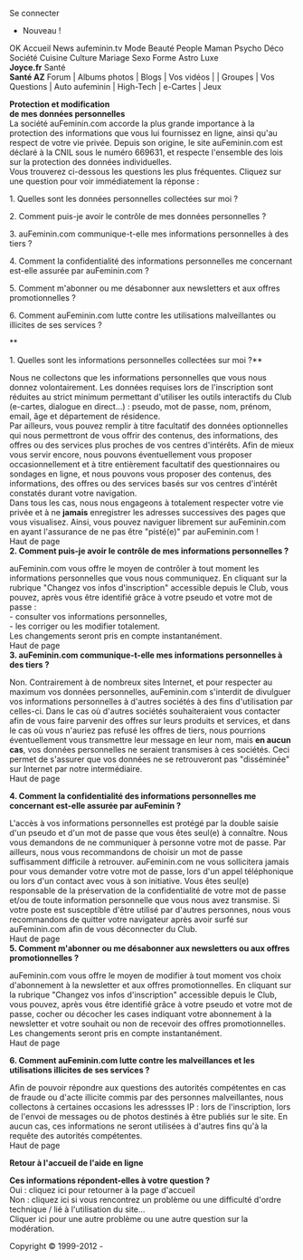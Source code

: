 Se connecter

*   Nouveau !

OK Accueil News aufeminin.tv Mode Beauté People Maman Psycho Déco Société Cuisine Culture Mariage Sexo Forme Astro Luxe  
**Joyce.fr** Santé  
**Santé AZ** Forum | Albums photos | Blogs | Vos vidéos | | Groupes | Vos Questions | Auto aufeminin | High-Tech | e-Cartes | Jeux  
  
**Protection et modification  
de mes données personnelles**  
La société auFeminin.com accorde la plus grande importance à la protection des informations que vous lui fournissez en ligne, ainsi qu'au respect de votre vie privée. Depuis son origine, le site auFeminin.com est déclaré à la CNIL sous le numéro 669631, et respecte l'ensemble des lois sur la protection des données individuelles.  
Vous trouverez ci-dessous les questions les plus fréquentes. Cliquez sur une question pour voir immédiatement la réponse :  
  
1\. Quelles sont les données personnelles collectées sur moi ?  
  
2\. Comment puis-je avoir le contrôle de mes données personnelles ?  
  
3\. auFeminin.com communique-t-elle mes informations personnelles à des tiers ?  
  
4\. Comment la confidentialité des informations personnelles me concernant est-elle assurée par auFeminin.com ?  
  
5\. Comment m'abonner ou me désabonner aux newsletters et aux offres promotionnelles ?  
  
6\. Comment auFeminin.com lutte contre les utilisations malveillantes ou illicites de ses services ?  
  
  
**  
  
1\. Quelles sont les informations personnelles collectées sur moi ?**  
  
Nous ne collectons que les informations personnelles que vous nous donnez volontairement. Les données requises lors de l'inscription sont réduites au strict minimum permettant d'utiliser les outils interactifs du Club (e-cartes, dialogue en direct...) : pseudo, mot de passe, nom, prénom, email, âge et département de résidence.  
Par ailleurs, vous pouvez remplir à titre facultatif des données optionnelles qui nous permettront de vous offrir des contenus, des informations, des offres ou des services plus proches de vos centres d'intérêts. Afin de mieux vous servir encore, nous pouvons éventuellement vous proposer occasionnellement et à titre entièrement facultatif des questionnaires ou sondages en ligne, et nous pouvons vous proposer des contenus, des informations, des offres ou des services basés sur vos centres d'intérêt constatés durant votre navigation.  
Dans tous les cas, nous nous engageons à totalement respecter votre vie privée et à ne **jamais** enregistrer les adresses successives des pages que vous visualisez. Ainsi, vous pouvez naviguer librement sur auFeminin.com en ayant l'assurance de ne pas être "pisté(e)" par auFeminin.com !  
Haut de page  
**2\. Comment puis-je avoir le contrôle de mes informations personnelles ?**  
  
auFeminin.com vous offre le moyen de contrôler à tout moment les informations personnelles que vous nous communiquez. En cliquant sur la rubrique "Changez vos infos d'inscription" accessible depuis le Club, vous pouvez, après vous être identifié grâce à votre pseudo et votre mot de passe :  
\- consulter vos informations personnelles,  
\- les corriger ou les modifier totalement.  
Les changements seront pris en compte instantanément.  
Haut de page  
**3\. auFeminin.com communique-t-elle mes informations personnelles à des tiers ?**  
  
Non. Contrairement à de nombreux sites Internet, et pour respecter au maximum vos données personnelles, auFeminin.com s'interdit de divulguer vos informations personnelles à d'autres sociétés à des fins d'utilisation par celles-ci. Dans le cas où d'autres sociétés souhaiteraient vous contacter afin de vous faire parvenir des offres sur leurs produits et services, et dans le cas où vous n'auriez pas refusé les offres de tiers, nous pourrions éventuellement vous transmettre leur message en leur nom, mais **en aucun cas**, vos données personnelles ne seraient transmises à ces sociétés. Ceci permet de s'assurer que vos données ne se retrouveront pas "disséminée" sur Internet par notre intermédiaire.  
Haut de page  
  
**4\. Comment la confidentialité des informations personnelles me concernant est-elle assurée par auFeminin ?**  
  
L'accès à vos informations personnelles est protégé par la double saisie d'un pseudo et d'un mot de passe que vous êtes seul(e) à connaître. Nous vous demandons de ne communiquer à personne votre mot de passe. Par ailleurs, nous vous recommandons de choisir un mot de passe suffisamment difficile à retrouver. auFeminin.com ne vous sollicitera jamais pour vous demander votre votre mot de passe, lors d'un appel téléphonique ou lors d'un contact avec vous à son initiative. Vous êtes seul(e) responsable de la préservation de la confidentialité de votre mot de passe et/ou de toute information personnelle que vous nous avez transmise. Si votre poste est susceptible d'être utilisé par d'autres personnes, nous vous recommandons de quitter votre navigateur après avoir surfé sur auFeminin.com afin de vous déconnecter du Club.  
Haut de page  
**5\. Comment m'abonner ou me désabonner aux newsletters ou aux offres promotionnelles ?**  
  
auFeminin.com vous offre le moyen de modifier à tout moment vos choix d'abonnement à la newsletter et aux offres promotionnelles. En cliquant sur la rubrique "Changez vos infos d'inscription" accessible depuis le Club, vous pouvez, après vous être identifié grâce à votre pseudo et votre mot de passe, cocher ou décocher les cases indiquant votre abonnement à la newsletter et votre souhait ou non de recevoir des offres promotionnelles.  
Les changements seront pris en compte instantanément.  
Haut de page  
  
**6\. Comment auFeminin.com lutte contre les malveillances et les utilisations illicites de ses services ?**  
  
Afin de pouvoir répondre aux questions des autorités compétentes en cas de fraude ou d'acte illicite commis par des personnes malveillantes, nous collectons à certaines occasions les adressses IP : lors de l'inscription, lors de l'envoi de messages ou de photos destinés à être publiés sur le site. En aucun cas, ces informations ne seront utilisées à d'autres fins qu'à la requête des autorités compétentes.  
Haut de page  

  
  
**Retour à l'accueil de l'aide en ligne**  
  
**Ces informations répondent-elles à votre question ?**  
Oui : cliquez ici pour retourner à la page d'accueil  
Non : cliquez ici si vous rencontrez un problème ou une difficulté d'ordre technique / lié à l'utilisation du site...  
Cliquer ici pour une autre problème ou une autre question sur la modération.  
  

  
Copyright © 1999-2012 -